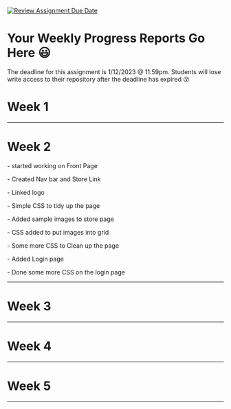 [![Review Assignment Due Date](https://classroom.github.com/assets/deadline-readme-button-24ddc0f5d75046c5622901739e7c5dd533143b0c8e959d652212380cedb1ea36.svg)](https://classroom.github.com/a/i_Ea0LCS)
# Your Weekly Progress Reports Go Here :smiley:

The deadline for this assignment is 1/12/2023 @ 11:59pm. Students will lose write access to their repository after the deadline has expired :open_mouth:


<h1>Week 1</h1>

<hr>

<h1>Week 2</h1>
<p>- started working on Front Page</p>
<p>- Created Nav bar and Store Link</p>
<p>- Linked logo</p>
<p>- Simple CSS to tidy up the page</p>
<p>- Added sample images to store page</p>
<p>- CSS added to put images into grid</p>
<p>- Some more CSS to Clean up the page</p>
<p>- Added Login page</p>
<p>- Done some more CSS on the login page</p>
<hr>

<h1>Week 3</h1>
<hr>

<h1>Week 4</h1>
<hr>

<h1>Week 5</h1>
<hr>